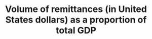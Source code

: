 ---
actual_indicator_available: Personal transfers as a percentage of GDP
actual_indicator_available_description: Personal transfers (sometimes called remittances)
  from U.S. resident immigrants to foreign residents
data_non_statistical: false
date_metadata_updated: 10/2017
date_of_national_source_publication: 9/2017
goal_meta_link: http://unstats.un.org/sdgs/files/metadata-compilation/Metadata-Goal-17.pdf
goal_meta_link_page: 9
graph: longitudinal
graph_status_notes: Graphed
graph_title: Personal transfers from US resident immigrants to foreign residents as
  a percentage of GDP
graph_type: line
graph_type_description: Line graph
has_metadata: false
indicator: 17.3.2
indicator_name: Volume of remittances (in United States dollars) as a proportion of
  total GDP
indicator_variable: vol_remit_pct_gdp
layout: indicator
periodicity: Annual
permalink: /17-3-2/
published: true
reporting_status: complete
scheduled_update_by_national_source: 12/2017
sdg_goal: 17
source_active_1: true
source_agency_staff_email_1: Andrew.Craig@bea.gov
source_agency_staff_name_1: Andrew Craig
source_agency_survey_dataset_1: U.S. International Transactions in Secondary Income
source_notes: null
source_title: null
source_url_1: http://www.bea.gov/iTable/iTableHtml.cfm?reqid=62&step=6&isuri=1&6210=1&6200=62
target: Mobilize additional financial resources for developing countries from multiple
  sources.
target_id: '17.3'
time_period: 2000-2016
title: Volume of remittances (in United States dollars) as a proportion of total GDP
un_custodial_agency: World Bank
un_designated_tier: '1'
unit_of_measure: Percentage
us_method_of_computation: Personal transfers divided by GDP, expressed as a percentage
variable_description: null
variable_notes: null
---